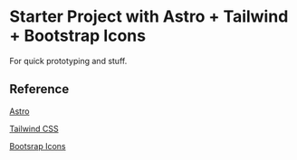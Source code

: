 # Starter Project with Astro + Tailwind + Bootstrap Icons

For quick prototyping and stuff.

## Reference

[Astro](https://astro.build)

[Tailwind CSS](https://tailwindcss.com/)

[Bootsrap Icons](https://icons.getbootstrap.com/)
